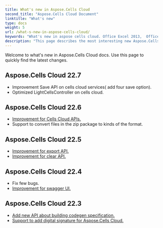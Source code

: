```yaml
---
title: What's new in Aspose.Cells Cloud
second_title: "Aspose.Cells Cloud Document"
linktitle: "What's new"
type: docs
weight: 5
url: /what-s-new-in-aspose-cells-cloud/
keywords: "What's new in aspose cells cloud. Office Excel 2013,  Office Excel 2016,  Office Excel 2019，office Excel 365."
description: "This page describes the most interesting new Aspose.Cells Cloud features introduced in recent releases."
---
```


Welcome to what's new in Aspose.Cells Cloud docs. Use this page to quickly find the latest changes.

## Aspose.Cells Cloud 22.7

* Improvement Save API on cells cloud services( add four save option).
* Optimized LightCellsController on cells cloud.

## Aspose.Cells Cloud 22.6

* [Improvement for Cells Cloud APIs.](/cells/aspose-cells-cloud-22-6-release-notes/)
* Support to convert files in the zip package to kinds of the format.

## Aspose.Cells Cloud 22.5

* [Improvement for export API.](https://docs.aspose.cloud/cells/export/)
* [Improvement for clear API.](https://docs.aspose.cloud/cells/clear/)

## Aspose.Cells Cloud 22.4

* Fix few bugs.
* [Improvement for swagger UI.](https://apireference.aspose.cloud/cells/)

## Aspose.Cells Cloud 22.3

* [Add new API about building codegen specification.](https://api.aspose.cloud/v3.0/cells/codegen/spec)
* [Support to add digital signature for Aspose.Cells Cloud.](/cells/workbook/digital-signature/)

